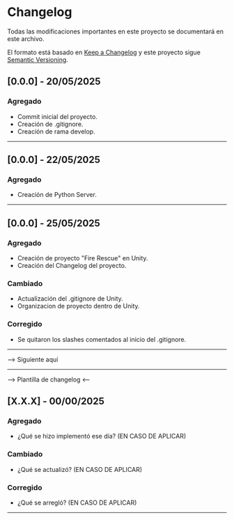 # Changelog

Todas las modificaciones importantes en este proyecto se documentará en este archivo.

El formato está basado en [Keep a Changelog](https://keepachangelog.com/es/1.0.0/) y este proyecto sigue [Semantic Versioning](https://semver.org/lang/es/).

## [0.0.0] - 20/05/2025
### Agregado
- Commit inicial del proyecto.
- Creación de .gitignore.
- Creación de rama develop.

------------------------------------------------------------------

## [0.0.0] - 22/05/2025
### Agregado
- Creación de Python Server.

------------------------------------------------------------------

## [0.0.0] - 25/05/2025
### Agregado
- Creación de proyecto "Fire Rescue" en Unity.
- Creación del Changelog del proyecto.

### Cambiado
- Actualización del .gitignore de Unity.
- Organizacion de proyecto dentro de Unity.

### Corregido
- Se quitaron los slashes comentados  al inicio del .gitignore.

------------------------------------------------------------------

--> Siguiente aquí

------------------------------------------------------------------

--> Plantilla de changelog <--

## [X.X.X] - 00/00/2025
### Agregado
- ¿Qué se hizo implementó ese día? (EN CASO DE APLICAR)

### Cambiado
- ¿Qué se actualizó? (EN CASO DE APLICAR)

### Corregido
- ¿Qué se arregló? (EN CASO DE APLICAR)

------------------------------------------------------------------